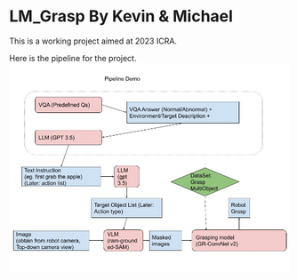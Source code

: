 # LM_Grasp By Kevin & Michael
This is a working project aimed at 2023 ICRA.

Here is the pipeline for the project.
![](https://github.com/KecenYao/LM_Grasp/blob/6caa2492f46c49c51724ab4c90ac4d5b496a2111/ICRA%20Project%20Notebook%20for%20Kevin%26Michael.jpg)
